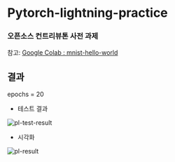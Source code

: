 # Pytorch-lightning-practice

### 오픈소스 컨트리뷰톤 사전 과제

참고: [Google Colab : mnist-hello-world](https://colab.research.google.com/github/PytorchLightning/lightning-tutorials/blob/publication/.notebooks/lightning_examples/mnist-hello-world.ipynb#scrollTo=f9fce56b)

## 결과

epochs = 20

- 테스트 결과

![pl-test-result](https://user-images.githubusercontent.com/55697800/174718078-6c440b02-d4ee-4086-9ac4-17ab60e7e4b2.png)

- 시각화

![pl-result](https://user-images.githubusercontent.com/55697800/174718153-20ada65e-713f-46e4-be0a-1355da6b98b0.png)
